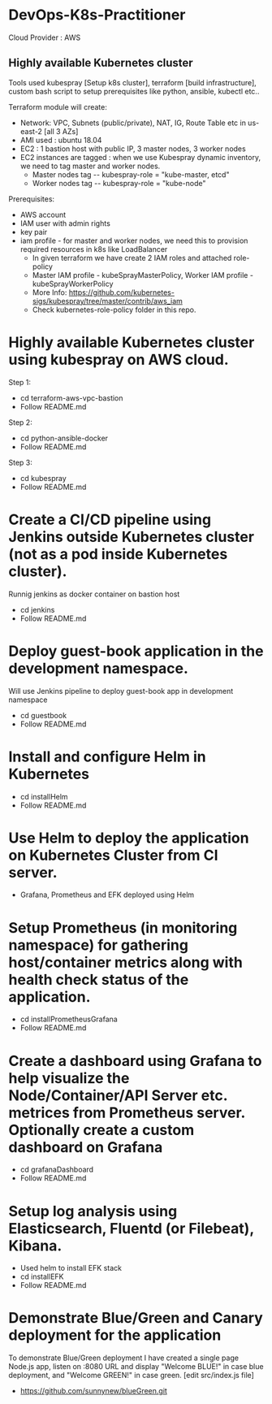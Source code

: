 # DevOps-K8s-Practitioner

Cloud Provider : AWS

Highly available Kubernetes cluster
-----------------------------------
Tools used kubespray [Setup k8s cluster], terraform [build infrastructure], custom bash script to setup prerequisites like python, ansible, kubectl etc..

Terraform module will create:
  - Network: VPC, Subnets (public/private), NAT, IG, Route Table etc in us-east-2 [all 3 AZs]
  - AMI used : ubuntu 18.04
  - EC2 : 1 bastion host with public IP, 3 master nodes, 3 worker nodes
  - EC2 instances are tagged : when we use Kubespray dynamic inventory, we need to tag master and worker nodes.
  	- Master nodes tag -- kubespray-role = "kube-master, etcd"
  	- Worker nodes tag -- kubespray-role = "kube-node"   
 
Prerequisites:
  - AWS account
  - IAM user with admin rights
  - key pair
  - iam profile - for master and worker nodes, we need this to provision required resources in k8s like LoadBalancer
      - In given terraform we have create 2 IAM roles and attached role-policy 
      - Master IAM profile - kubeSprayMasterPolicy, Worker IAM profile - kubeSprayWorkerPolicy
      - More Info: https://github.com/kubernetes-sigs/kubespray/tree/master/contrib/aws_iam
      - Check kubernetes-role-policy folder in this repo.
  

# Highly available Kubernetes cluster using kubespray on AWS cloud.

Step 1:
- cd terraform-aws-vpc-bastion
- Follow README.md

Step 2:
- cd python-ansible-docker
- Follow README.md

Step 3:
- cd kubespray
- Follow README.md

# Create a CI/CD pipeline using Jenkins outside Kubernetes cluster (not as a pod inside Kubernetes cluster).
Runnig jenkins as docker container on bastion host
- cd jenkins
- Follow README.md


# Deploy guest-book application in the development namespace.
Will use Jenkins pipeline to deploy guest-book app in development namespace
- cd guestbook
- Follow README.md

# Install and configure Helm in Kubernetes
- cd installHelm
- Follow README.md

# Use Helm to deploy the application on Kubernetes Cluster from CI server.
- Grafana, Prometheus and EFK deployed using Helm

# Setup Prometheus (in monitoring namespace) for gathering host/container metrics along with health check status of the application.
- cd installPrometheusGrafana
- Follow README.md

# Create a dashboard using Grafana to help visualize the Node/Container/API Server etc. metrices from Prometheus server. Optionally create a custom dashboard on Grafana
- cd grafanaDashboard
- Follow README.md

# Setup log analysis using Elasticsearch, Fluentd (or Filebeat), Kibana.
- Used helm to install EFK stack
- cd installEFK
- Follow README.md

# Demonstrate Blue/Green and Canary deployment for the application 
To demonstrate Blue/Green deployment I have created a single page Node.js app, listen on <lb>:8080 URL and display "Welcome BLUE!" in case blue deployment, and "Welcome GREEN!" in case green. [edit src/index.js file]
- https://github.com/sunnynew/blueGreen.git

